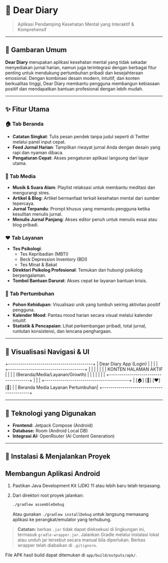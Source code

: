 # 🌿 Dear Diary
> Aplikasi Pendamping Kesehatan Mental yang Interaktif & Komprehensif

---

## 🎯 Gambaran Umum
**Dear Diary** merupakan aplikasi kesehatan mental yang tidak sekadar menyediakan jurnal harian, namun juga terintegrasi dengan berbagai fitur penting untuk mendukung pertumbuhan pribadi dan kesejahteraan emosional. Dengan kombinasi desain modern, intuitif, dan konten berkualitas tinggi, Dear Diary membantu pengguna membangun kebiasaan positif dan mendapatkan bantuan profesional dengan lebih mudah.

---

## ✨ Fitur Utama

### 🏠 Tab Beranda
- **Catatan Singkat**: Tulis pesan pendek tanpa judul seperti di Twitter melalui panel input cepat.
- **Feed Jurnal Harian**: Tampilkan riwayat jurnal Anda dengan desain yang rapi dan nyaman dibaca.
- **Pengaturan Cepat**: Akses pengaturan aplikasi langsung dari layar utama.

### 🎵 Tab Media
- **Musik & Suara Alam**: Playlist relaksasi untuk membantu meditasi dan mengurangi stres.
- **Artikel & Blog**: Artikel bermanfaat terkait kesehatan mental dari sumber tepercaya.
- **Jurnal Terpandu**: Prompt khusus yang memandu pengguna ketika kesulitan menulis jurnal.
- **Menulis Jurnal Panjang**: Akses editor penuh untuk menulis essai atau blog pribadi.

### ❤️ Tab Layanan
- **Tes Psikologi**:
  - Tes Kepribadian (MBTI)
  - Beck Depression Inventory (BDI)
  - Tes Minat & Bakat
- **Direktori Psikolog Profesional**: Temukan dan hubungi psikolog berpengalaman.
- **Tombol Bantuan Darurat**: Akses cepat ke layanan bantuan krisis.

### 🌳 Tab Pertumbuhan
- **Pohon Kehidupan**: Visualisasi unik yang tumbuh seiring aktivitas positif pengguna.
- **Kalender Mood**: Pantau mood harian secara visual melalui kalender intuitif.
- **Statistik & Pencapaian**: Lihat perkembangan pribadi, total jurnal, runtutan konsistensi, dan lencana penghargaan.

---

## 📱 Visualisasi Navigasi & UI
+------------------------------------------+
| Dear Diary App (Login) |
| |
| +--------------------------------------+ |
| | | |
| | KONTEN HALAMAN AKTIF | |
| | (Beranda/Media/Layanan/Growth) | |
| | | |
| +--------------------------------------+ |
| |
+------------------------------------------+
| [🏠] [🎵] [❤️] [🌳] |
| Beranda Media Layanan Pertumbuhan|
+------------------------------------------+


---

## 🚧 Teknologi yang Digunakan
- **Frontend:** Jetpack Compose (Android)
- **Database:** Room (Android Local DB)
- **Integrasi AI:** OpenRouter (AI Content Generation)

---

## 📌 Instalasi & Menjalankan Proyek


## Membangun Aplikasi Android

1. Pastikan Java Development Kit (JDK) 11 atau lebih baru telah terpasang.
2. Dari direktori root proyek jalankan:

   ```bash
   ./gradlew assembleDebug
   ```

   Atau gunakan `./gradlew installDebug` untuk langsung memasang aplikasi ke
   perangkat/emulator yang terhubung.

> **Catatan:** berkas `.jar` tidak dapat dieksekusi di lingkungan ini, termasuk `gradle-wrapper.jar`. Jalankan Gradle melalui instalasi lokal atau unduh jar tersebut secara manual bila diperlukan. Berkas wrapper telah diabaikan di `.gitignore`.

File APK hasil build dapat ditemukan di `app/build/outputs/apk/`.
